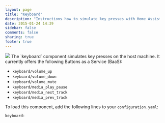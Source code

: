 ```yaml
---
layout: page
title: "Keyboard"
description: "Instructions how to simulate key presses with Home Assistant."
date: 2015-01-24 14:39
sidebar: false
comments: false
sharing: true
footer: true
---
```


<img src='/images/supported_brands/input-keyboard.png' class='brand pull-right' />
The `keyboard` component simulates key presses on the host machine. It currently offers the following Buttons as a Service (BaaS):

 * `keyboard/volume_up`
 * `keyboard/volume_down`
 * `keyboard/volume_mute`
 * `keyboard/media_play_pause`
 * `keyboard/media_next_track`
 * `keyboard/media_prev_track`

To load this component, add the following lines to your `configuration.yaml`:

```
keyboard:
```
